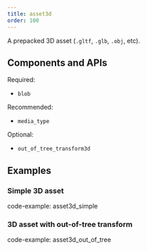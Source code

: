 ```yaml
---
title: asset3d
order: 100
---
```


A prepacked 3D asset (`.gltf`, `.glb`, `.obj`, etc).

## Components and APIs

Required:
* `blob`

Recommended:
* `media_type`

Optional:
* `out_of_tree_transform3d`

## Examples

### Simple 3D asset

code-example: asset3d_simple

### 3D asset with out-of-tree transform

code-example: asset3d_out_of_tree

